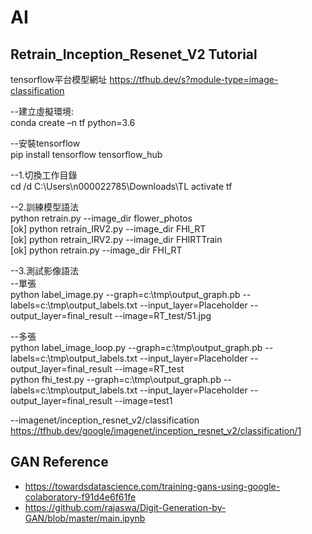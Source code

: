 # AI

## Retrain_Inception_Resenet_V2 Tutorial
tensorflow平台模型網址 https://tfhub.dev/s?module-type=image-classification  <br />

--建立虛擬環境:  <br />
conda create –n tf python=3.6		
 
--安裝tensorflow  <br />
pip install tensorflow tensorflow_hub

--1.切換工作目錄  <br />
cd /d C:\Users\n000022785\Downloads\TL
activate tf

--2.訓練模型語法  <br />
python retrain.py --image_dir flower_photos <br />
[ok] python retrain_IRV2.py --image_dir FHI_RT <br />
[ok] python retrain_IRV2.py --image_dir FHIRTTrain <br />
[ok] python retrain.py --image_dir FHI_RT 

--3.測試影像語法  <br />
--單張  <br />
python label_image.py --graph=c:\tmp\output_graph.pb --labels=c:\tmp\output_labels.txt --input_layer=Placeholder --output_layer=final_result --image=RT_test/51.jpg

--多張  <br />
python label_image_loop.py --graph=c:\tmp\output_graph.pb --labels=c:\tmp\output_labels.txt --input_layer=Placeholder --output_layer=final_result --image=RT_test  <br />
python fhi_test.py --graph=c:\tmp\output_graph.pb --labels=c:\tmp\output_labels.txt --input_layer=Placeholder --output_layer=final_result --image=test1

--imagenet/inception_resnet_v2/classification  <br />
https://tfhub.dev/google/imagenet/inception_resnet_v2/classification/1

## GAN Reference
* https://towardsdatascience.com/training-gans-using-google-colaboratory-f91d4e6f61fe
* https://github.com/rajaswa/Digit-Generation-by-GAN/blob/master/main.ipynb
